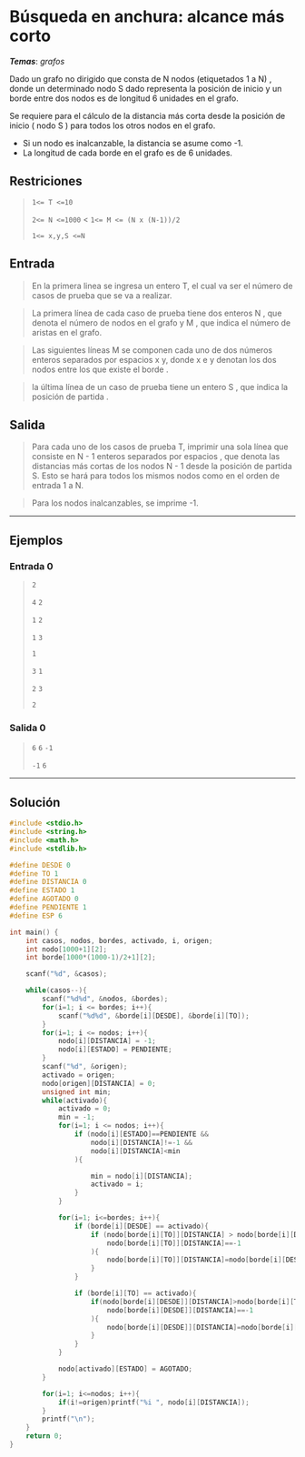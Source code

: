 # Búsqueda en anchura: alcance más corto

_**Temas**_: _grafos_

Dado un grafo no dirigido que consta de N nodos (etiquetados 1 a N) , donde un determinado nodo S dado representa la posición de inicio y un borde entre dos nodos es de longitud 6 unidades en el grafo.

Se requiere para el cálculo de la distancia más corta desde la posición de inicio ( nodo S ) para todos los otros nodos en el grafo.

- Si un nodo es inalcanzable, la distancia se asume como -1.
- La longitud de cada borde en el grafo es de 6 unidades.

## Restriciones

> `1<= T <=10`
>
> `2<= N <=1000`
<
> `1<= M <= (N x (N-1))/2`
>
> `1<= x,y,S <=N`

## Entrada

> En la primera linea se ingresa un entero T, el cual va ser el número de casos de prueba que se va a realizar.

> La primera línea de cada caso de prueba tiene dos enteros N , que denota el número de nodos en el grafo y M , que indica el número de aristas en el grafo.

> Las siguientes líneas M se componen cada uno de dos números enteros separados por espacios x y, donde x e y denotan los dos nodos entre los que existe el borde .

>la última línea de un caso de prueba tiene un entero S , que indica la posición de partida .

## Salida

> Para cada uno de los casos de prueba T, imprimir una sola línea que consiste en N - 1 enteros separados por espacios , que denota las distancias más cortas de los nodos N - 1 desde la posición de partida S. Esto se hará para todos los mismos nodos como en el orden de entrada 1 a N.

> Para los nodos inalcanzables, se imprime -1.

---

## Ejemplos

### Entrada 0

> `2`
>
> `4` `2`
>
> `1` `2`
>
> `1` `3`
>
> `1`
>
> `3` `1`
>
> `2` `3`
>
>`2`

### Salida 0

> `6` `6`  `-1`
>
> `-1` `6`

---

## Solución

```C
#include <stdio.h>
#include <string.h>
#include <math.h>
#include <stdlib.h>

#define DESDE 0
#define TO 1
#define DISTANCIA 0
#define ESTADO 1
#define AGOTADO 0
#define PENDIENTE 1
#define ESP 6

int main() {
    int casos, nodos, bordes, activado, i, origen;
    int nodo[1000+1][2];
    int borde[1000*(1000-1)/2+1][2];

    scanf("%d", &casos);

    while(casos--){
        scanf("%d%d", &nodos, &bordes);
        for(i=1; i <= bordes; i++){
            scanf("%d%d", &borde[i][DESDE], &borde[i][TO]);
        }
        for(i=1; i <= nodos; i++){
            nodo[i][DISTANCIA] = -1;
            nodo[i][ESTADO] = PENDIENTE;
        }
        scanf("%d", &origen);
        activado = origen;
        nodo[origen][DISTANCIA] = 0;
        unsigned int min;
        while(activado){
            activado = 0;
            min = -1;
            for(i=1; i <= nodos; i++){
                if (nodo[i][ESTADO]==PENDIENTE &&
                    nodo[i][DISTANCIA]!=-1 &&
                    nodo[i][DISTANCIA]<min
                ){

                    min = nodo[i][DISTANCIA];
                    activado = i;
                }
            }

            for(i=1; i<=bordes; i++){
                if (borde[i][DESDE] == activado){
                    if (nodo[borde[i][TO]][DISTANCIA] > nodo[borde[i][DESDE]][DISTANCIA]+ESP ||
                        nodo[borde[i][TO]][DISTANCIA]==-1
                    ){
                        nodo[borde[i][TO]][DISTANCIA]=nodo[borde[i][DESDE]][DISTANCIA]+ESP;
                    }
                }

                if (borde[i][TO] == activado){
                    if(nodo[borde[i][DESDE]][DISTANCIA]>nodo[borde[i][TO]][DISTANCIA]+ESP ||
                        nodo[borde[i][DESDE]][DISTANCIA]==-1
                    ){
                        nodo[borde[i][DESDE]][DISTANCIA]=nodo[borde[i][TO]][DISTANCIA]+ESP;
                    }
                }
            }

            nodo[activado][ESTADO] = AGOTADO;
        }

        for(i=1; i<=nodos; i++){
            if(i!=origen)printf("%i ", nodo[i][DISTANCIA]);
        }
        printf("\n");
    }
    return 0;
}
```
